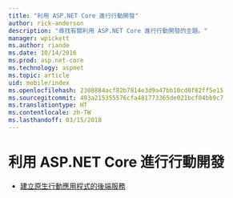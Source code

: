 ```yaml
---
title: "利用 ASP.NET Core 進行行動開發"
author: rick-anderson
description: "尋找有關利用 ASP.NET Core 進行行動開發的主題。"
manager: wpickett
ms.author: riande
ms.date: 10/14/2016
ms.prod: asp.net-core
ms.technology: aspnet
ms.topic: article
uid: mobile/index
ms.openlocfilehash: 2308884acf82b7814e3d9a47bb10cd0f82ff5e15
ms.sourcegitcommit: 493a215355576cfa481773365de021bcf04bb9c7
ms.translationtype: HT
ms.contentlocale: zh-TW
ms.lasthandoff: 03/15/2018
---
```

# <a name="mobile-development-with-aspnet-core"></a>利用 ASP.NET Core 進行行動開發

*   [建立原生行動應用程式的後端服務](native-mobile-backend.md)
